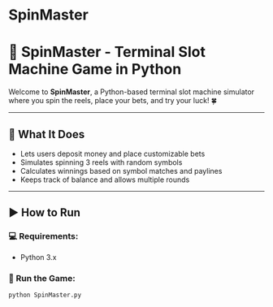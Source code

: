 # SpinMaster
# 🎰 SpinMaster - Terminal Slot Machine Game in Python

Welcome to **SpinMaster**, a Python-based terminal slot machine simulator where you spin the reels, place your bets, and try your luck! 🍀

---

## 🧠 What It Does

- Lets users deposit money and place customizable bets
- Simulates spinning 3 reels with random symbols
- Calculates winnings based on symbol matches and paylines
- Keeps track of balance and allows multiple rounds

---

## ▶️ How to Run

### 💻 Requirements:
- Python 3.x

### 🔧 Run the Game:
```bash
python SpinMaster.py
